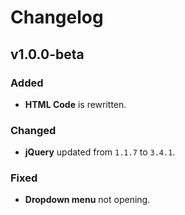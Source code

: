 # Changelog

## v1.0.0-beta
### Added
- **HTML Code** is rewritten.

### Changed
- **jQuery** updated from `1.1.7` to `3.4.1`.

### Fixed
- **Dropdown menu** not opening.
